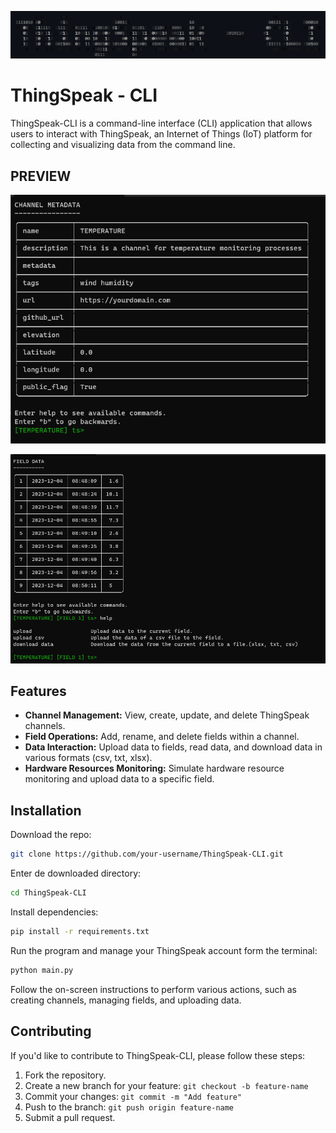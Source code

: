 ![Title](img/title.png)



# ThingSpeak - CLI

ThingSpeak-CLI is a command-line interface (CLI) application that allows users to interact with ThingSpeak, an Internet of Things (IoT) platform for collecting and visualizing data from the command line.



## PREVIEW

![menu](img/menu.png)

![field](img/FIELD.png)

## Features

- **Channel Management:** View, create, update, and delete ThingSpeak channels.
- **Field Operations:** Add, rename, and delete fields within a channel.
- **Data Interaction:** Upload data to fields, read data, and download data in various formats (csv, txt, xlsx).
- **Hardware Resources Monitoring:** Simulate hardware resource monitoring and upload data to a specific field.

## Installation

Download the repo:

```bash
git clone https://github.com/your-username/ThingSpeak-CLI.git
```

Enter de downloaded directory:

```bash
cd ThingSpeak-CLI
```

Install dependencies:

```bash
pip install -r requirements.txt
```

Run the program and manage your ThingSpeak account form the terminal:

```bash
python main.py
```

Follow the on-screen instructions to perform various actions, such as creating channels, managing fields, and uploading data.

## Contributing

If you'd like to contribute to ThingSpeak-CLI, please follow these steps:

1. Fork the repository.
2. Create a new branch for your feature: `git checkout -b feature-name`
3. Commit your changes: `git commit -m "Add feature"`
4. Push to the branch: `git push origin feature-name`
5. Submit a pull request.